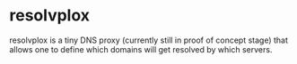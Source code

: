 # resolvplox

resolvplox is a tiny DNS proxy (currently still in proof of concept stage) that allows one to define which domains will get resolved by which servers.

